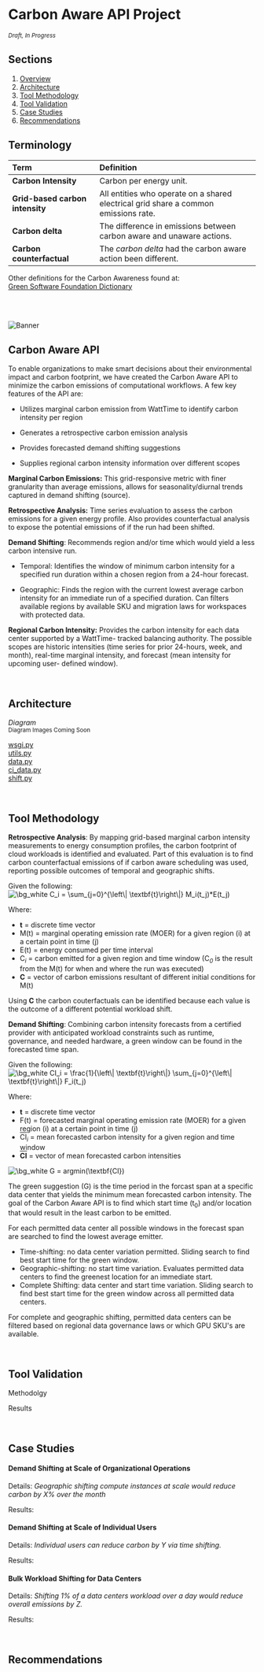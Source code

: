 # Carbon Aware API Project
<sup>*Draft, In Progress*</sup>


## Sections
<ol>
  <li><a href="#Carbon Aware API">Overview</a></li>
  <li><a href="#Tool Architecture">Architecture</a></li>
  <li><a href="#Tool Methodology">Tool Methodology</a></li>
  <li><a href="#Tool Validation">Tool Validation</a></li>
  <li><a href="#Case Studies">Case Studies</a></li>
  <li><a href="#Tool Recommendations">Recommendations</a></li>
</ol>

## Terminology 
| Term | Definition   |
| :------------- | :---------- | 
| **Carbon Intensity** | Carbon per energy unit. |
| **Grid-based carbon intensity**   | All entities who operate on a shared electrical grid share a common emissions rate. | 
| **Carbon delta**   | The difference in emissions between carbon aware and unaware actions. | 
| **Carbon counterfactual**   | The *carbon delta* had the carbon aware action been different.| 

Other definitions for the Carbon Awareness found at: <br>
<a href = "https://github.com/Green-Software-Foundation/Dictionary/blob/dev/Dictionary/Dictionary.md">Green Software Foundation Dictionary</a>

<br><br>


![Banner](https://user-images.githubusercontent.com/80305894/132620015-b0a5007a-d605-43ca-a260-8b3bc5206b32.png)
<br>
<a name="Carbon Aware API"></a>

## Carbon Aware API

To enable organizations to make smart decisions about their environmental impact and carbon footprint, we have created the Carbon Aware API to minimize the carbon emissions of computational workflows. A few key features of the API are: 

* Utilizes marginal carbon emission from WattTime to identify carbon intensity per region 

* Generates a retrospective carbon emission analysis 

* Provides forecasted demand shifting suggestions 

* Supplies regional carbon intensity information over different scopes  

**Marginal Carbon Emissions:** This grid-responsive metric with finer granularity than average emissions, allows for seasonality/diurnal trends captured in demand shifting (source). 

**Retrospective Analysis:** Time series evaluation to assess the carbon emissions for a given energy profile. Also provides counterfactual analysis to expose the potential emissions of if the run had been shifted. 

**Demand Shifting**: Recommends region and/or time which would yield a less carbon intensive run.  

* Temporal: Identifies the window of minimum carbon intensity for a specified run duration within a chosen region from a 24-hour forecast.  

* Geographic: Finds the region with the current lowest average carbon intensity for an immediate run of a specified duration. Can filters available regions by available SKU and migration laws for workspaces with protected data.  

**Regional Carbon Intensity:** Provides the carbon intensity for each data center supported by a WattTime- tracked balancing authority.  The possible scopes are historic intensities (time series for prior 24-hours, week, and month), real-time marginal intensity, and forecast (mean intensity for upcoming user- defined window). 


<br>
<a name="Tool Architecture"></a>

## Architecture

*Diagram*
<br>
<sup>Diagram Images Coming Soon</sup>

[wsgi.py](https://github.com/TaylorPrewitt/carbon-awareAPI/blob/main/Carbon_Aware_API/wsgi.py)<br>
[utils.py](https://github.com/TaylorPrewitt/carbon-awareAPI/blob/main/Carbon_Aware_API/app/utils.py)<br>
[data.py](https://github.com/TaylorPrewitt/carbon-awareAPI/blob/main/Carbon_Aware_API/app/data.py)<br>
[ci_data.py](https://github.com/TaylorPrewitt/carbon-awareAPI/blob/main/Carbon_Aware_API/app/routes/ci_data.py)<br>
[shift.py](https://github.com/TaylorPrewitt/carbon-awareAPI/blob/main/Carbon_Aware_API/app/routes/shift.py)<br>



<br>
<a name="Tool Methodology"></a>

## Tool Methodology

**Retrospective Analysis**: By mapping grid-based marginal carbon intensity measurements to energy consumption profiles, the carbon footprint of cloud workloads is identified and evaluated.  Part of this evaluation is to find carbon counterfactual emissions of if carbon aware scheduling was used, reporting possible outcomes of temporal and geographic shifts.  


Given the following:
<br>
<img src="https://latex.codecogs.com/png.image?\dpi{100}&space;\bg_white&space;C_i&space;=&space;&space;\sum_{j=0}^{\left\|&space;\textbf{t}\right\|}&space;M_i(t_j)*E(t_j)&space;" title="\bg_white C_i = \sum_{j=0}^{\left\| \textbf{t}\right\|} M_i(t_j)*E(t_j) " />

Where:

* **t** = discrete time vector<br>
* M(t) = marginal operating emission rate (MOER) for a given region (i) at a certain point in time (j)<br>
* E(t) = energy consumed per time interval
* C<sub><i>i</i></sub> = carbon emitted for a given region and time window (C<sub><i>0</i></sub> is the result from the M(t) for when and where the run was executed)
* **C** = vector of carbon emissions resultant of different initial conditions for M(t) <br>

Using **C** the carbon couterfactuals can be identified because each value is the outcome of a different potential workload shift.    

**Demand Shifting**: Combining carbon intensity forecasts from a certified provider with anticipated workload constraints such as runtime, governance, and needed hardware, a green window can be found in the forecasted time span. 

Given the following:
<br>
<img src="https://latex.codecogs.com/png.image?\dpi{100}&space;\bg_white&space;CI_i&space;=&space;\frac{1}{\left\|&space;\textbf{t}\right\|}&space;\sum_{j=0}^{\left\|&space;\textbf{t}\right\|}&space;F_i(t_j)&space;" title="\bg_white CI_i = \frac{1}{\left\| \textbf{t}\right\|} \sum_{j=0}^{\left\| \textbf{t}\right\|} F_i(t_j) " />

Where:

* **t** = discrete time vector<br>
* F(t) = forecasted marginal operating emission rate (MOER) for a given region (i) at a certain point in time (j)<br>
* <span style="text-decoration:overline">CI</span><sub><i>i</i></sub> = mean forecasted carbon intensity for a given region and time window 
* **<span style="text-decoration:overline">CI</span>** = vector of mean forecasted carbon intensities  <br>

<img src="https://latex.codecogs.com/png.image?\dpi{110}&space;\bg_white&space;G&space;=&space;argmin(\textbf{CI})" title="\bg_white G = argmin(\textbf{CI})" />

The green suggestion (G) is the time period in the forcast span at a specific data center that yields the minimum mean forecasted carbon intensity. The goal of the Carbon Aware API is to find which start time (t<sub>0</sub>) and/or location that would result in the least carbon to be emitted.  

For each permitted data center all possible windows in the forecast span are searched to find the lowest average emitter. 
* Time-shifting: no data center variation permitted. Sliding search to find best start time for the green window.
* Geographic-shifting: no start time variation. Evaluates permitted data centers to find the greenest location for an immediate start.
* Complete Shifting: data center and start time variation. Sliding search to find best start time for the green window across all permitted data centers. 

For complete and geographic shifting, permitted data centers can be filtered based on regional data governance laws or which GPU SKU's are available. 

<br>

<a name="Tool Validation"></a>

## Tool Validation

Methodolgy 

Results

<br>

<a name="Case Studies"></a>

## Case Studies

#### Demand Shifting at Scale of Organizational Operations 

Details: *Geographic shifting compute instances at scale would reduce carbon by X% over the month*

Results:

#### Demand Shifting at Scale of Individual Users 

Details: *Individual users can reduce carbon by Y via time shifting.*

Results:

#### Bulk Workload Shifting for Data Centers

Details: *Shifting 1% of a data centers workload over a day would reduce overall emissions by Z.*

Results:


<br>

<a name="Tool Recommendations"></a>

## Recommendations

